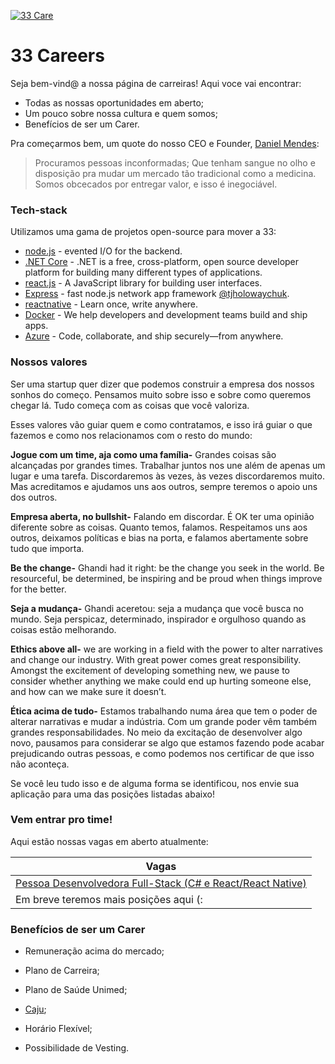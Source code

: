 [![33 Care](https://i.imgur.com/mBKhzbq.png)](https://33care.com.br)

# 33 Careers

Seja bem-vind@ a nossa página de carreiras! Aqui voce vai encontrar:

  - Todas as nossas oportunidades em aberto;
  - Um pouco sobre nossa cultura e quem somos;
  - Benefícios de ser um Carer.

Pra começarmos bem, um quote do nosso CEO e Founder, [Daniel Mendes](https://www.linkedin.com/in/danielmmendes/): 

> Procuramos pessoas inconformadas;
> Que tenham sangue no olho e disposição pra mudar um mercado tão tradicional
> como a medicina.
> Somos obcecados por entregar valor, e isso é inegociável.

### Tech-stack

Utilizamos uma gama de projetos open-source para mover a 33:

* [node.js] - evented I/O for the backend.
* [.NET Core] - .NET is a free, cross-platform, open source developer platform for building many different types of applications.
* [react.js] - A JavaScript library for building user interfaces.
* [Express] - fast node.js network app framework [@tjholowaychuk].
* [reactnative] - Learn once, write anywhere.
* [Docker] - We help developers and development teams build and ship apps.
* [Azure] - Code, collaborate, and ship securely—from anywhere.

### Nossos valores 

Ser uma startup quer dizer que podemos construir a empresa dos nossos sonhos do começo. Pensamos muito sobre isso e sobre como queremos chegar lá. Tudo começa com as coisas que você valoriza.

Esses valores vão guiar quem e como contratamos, e isso irá guiar o que fazemos e como nos relacionamos com o resto do mundo:

**Jogue com um time, aja como uma família-** Grandes coisas são alcançadas por grandes times. Trabalhar juntos nos une além de apenas um lugar e uma tarefa. Discordaremos às vezes, às vezes discordaremos muito. Mas acreditamos e ajudamos uns aos outros, sempre teremos o apoio uns dos outros.

**Empresa aberta, no bullshit-** Falando em discordar. É OK ter uma opinião diferente sobre as coisas. Quanto temos, falamos. Respeitamos uns aos outros, deixamos políticas e bias na porta, e falamos abertamente sobre tudo que importa.

**Be the change-** Ghandi had it right: be the change you seek in the world. Be resourceful, be determined, be inspiring and be proud when things improve for the better.

**Seja a mudança-** Ghandi aceretou: seja a mudança que você busca no mundo. Seja perspicaz, determinado, inspirador e orgulhoso quando as coisas estão melhorando.

**Ethics above all-** we are working in a field with the power to alter narratives and change our industry. With great power comes great responsibility. Amongst the excitement of developing something new, we pause to consider whether anything we make could end up hurting someone else, and how can we make sure it doesn’t.

**Ética acima de tudo-** Estamos trabalhando numa área que tem o poder de alterar narrativas e mudar a indústria. Com um grande poder vêm também grandes responsabilidades. No meio da excitação de desenvolver algo novo, pausamos para considerar se algo que estamos fazendo pode acabar prejudicando outras pessoas, e como podemos nos certificar de que isso não aconteça.

Se você leu tudo isso e de alguma forma se identificou, nos envie sua aplicação para uma das posições listadas abaixo!

### Vem entrar pro time!

Aqui estão nossas vagas em aberto atualmente:

| Vagas | 
| ------ | 
| [Pessoa Desenvolvedora Full-Stack (C# e React/React Native)] | 
| Em breve teremos mais posições aqui (: |

### Benefícios de ser um Carer


* Remuneração acima do mercado;
* Plano de Carreira;
* Plano de Saúde Unimed;
* [Caju];
* Horário Flexível;
* Possibilidade de Vesting.


   [node.js]: <http://nodejs.org>
   [reactnative]: <https://reactnative.dev/>
   [react.js]: <https://reactjs.org>
   [.NET Core]: <https://dotnet.microsoft.com/>
   [Docker]: <https://www.docker.com/>
   [Azure]: <https://azure.microsoft.com/>
   [@tjholowaychuk]: <http://twitter.com/tjholowaychuk>
   [express]: <http://expressjs.com>
   [Caju]: <https://www.caju.com.br/>
   
   
   [Pessoa Desenvolvedora Full-Stack (C# e React/React Native)]: <https://talentos.33care.com.br>
   [Designer UI/UX]: <https://bit.ly/vaga2>

